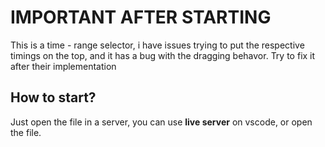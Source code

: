 # IMPORTANT AFTER STARTING

This is a time - range selector, i have issues trying to put the respective timings on the top, and it has a bug with the dragging behavor. Try to fix it after their implementation

## How to start?

Just open the file in a server, you can use **live server** on vscode, or open the file.
